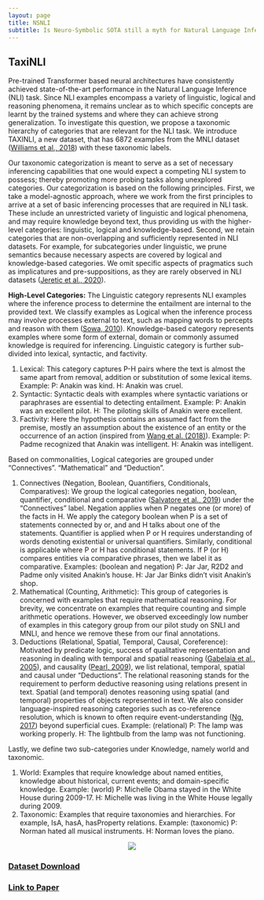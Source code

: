```yaml
---
layout: page
title: NSNLI
subtitle: Is Neuro-Symbolic SOTA still a myth for Natural Language Inference?
---
```


## TaxiNLI

Pre-trained Transformer based neural architectures have consistently achieved state-of-the-art performance in the Natural Language Inference (NLI) task. Since NLI examples encompass a variety of linguistic, logical and reasoning phenomena, it remains unclear as to which specific concepts are learnt by the trained systems and where they can achieve strong generalization. To investigate this question, we propose a taxonomic hierarchy of categories that are relevant for the NLI task. We introduce TAXINLI, a new dataset, that has 6872 examples from the MNLI dataset (<a href="https://www.aclweb.org/anthology/N18-1101/">Williams et al., 2018</a>) with these taxonomic labels.

Our taxonomic categorization is meant to serve as a set of necessary inferencing capabilities that one would expect a competing NLI system to possess; thereby promoting more probing tasks along unexplored categories. Our categorization is based on the following principles. First, we take a model-agnostic approach, where we work from the first principles to arrive at a set of basic inferencing processes that are required in NLI task. These include an unrestricted variety of linguistic and logical phenomena, and may require knowledge beyond text, thus providing us with the higher-level categories: linguistic, logical and knowledge-based. Second, we retain categories that are non-overlapping and sufficiently represented in NLI datasets. For example, for subcategories under linguistic, we prune semantics because necessary aspects are covered by logical and knowledge-based categories. We omit specific aspects of pragmatics such as implicatures and pre-suppositions, as they are rarely observed in NLI datasets (<a href="https://www.aclweb.org/anthology/2020.acl-main.768/">Jeretic et al., 2020</a>).

**High-Level Categories:** The Linguistic category represents NLI examples where the inference process to determine the entailment are internal to the provided text. We classify examples as Logical when the inference process may involve processes external to text, such as mapping words to percepts and reason with them (<a href="https://www.springer.com/gp/book/9789048188444">Sowa, 2010</a>). Knowledge-based category represents examples where some form of external, domain or commonly assumed knowledge is required for inferencing.
Linguistic category is further sub-divided into lexical, syntactic, and factivity. 
1. Lexical: This category captures P-H pairs where the text is almost the same apart from removal, addition or substitution of some lexical items. Example: P: Anakin was kind. H: Anakin was cruel. 
2. Syntactic: Syntactic deals with examples where syntactic variations or paraphrases are essential to detecting entailment. Example: P: Anakin was an excellent pilot. H: The piloting skills of Anakin were excellent.
3. Factivity: Here the hypothesis contains an assumed fact from the premise, mostly an assumption about the existence of an entity or the occurrence of an action (inspired from <a href="https://arxiv.org/abs/1804.07461">Wang et al. (2018)</a>). Example: P: Padme recognized that Anakin was intelligent. H: Anakin was intelligent.

Based on commonalities, Logical categories are grouped under “Connectives”. “Mathematical” and “Deduction”.
1. Connectives (Negation, Boolean, Quantifiers, Conditionals, Comparatives): We group the logical categories negation, boolean, quantifier, conditional and comparative (<a href="https://arxiv.org/abs/1905.05704">Salvatore et al., 2019</a>) under the “Connectives” label. Negation applies when P negates one (or more) of the facts in H. We apply the category boolean when P is a set of statements connected by or, and and H talks about one of the statements. Quantifier is applied when P or H requires understanding of words denoting existential or universal quantifiers. Similarly, conditional is applicable where P or H has conditional statements. If P (or H) compares entities via comparative phrases, then we label it as comparative. Examples: (boolean and negation) P: Jar Jar, R2D2 and Padme only visited Anakin’s house. H: Jar Jar Binks didn’t visit Anakin’s shop.
2. Mathematical (Counting, Arithmetic): This group of categories is concerned with examples that require mathematical reasoning. For brevity, we concentrate on examples that require counting and simple arithmetic operations. However, we observed exceedingly low number of examples in this category group from our pilot study on SNLI and MNLI, and hence we remove these from our final annotations.
3. Deductions (Relational, Spatial, Temporal, Causal, Coreference): Motivated by predicate logic, success of qualitative representation and reasoning in dealing with temporal and spatial reasoning (<a href="https://www.aaai.org/Papers/JAIR/Vol23/JAIR-2305.pdf">Gabelaia et al., 2005</a>), and causality (<a href="https://www.cambridge.org/core/books/causality/B0046844FAE10CBF274D4ACBDAEB5F5B">Pearl, 2009</a>), we list relational, temporal, spatial and causal under “Deductions”. The relational reasoning stands for the requirement to perform deductive reasoning using relations present in text. Spatial (and temporal) denotes reasoning using spatial (and temporal) properties of objects represented in text. We also consider language-inspired reasoning categories such as co-reference resolution, which is known to often require event-understanding (<a href="https://dl.acm.org/doi/10.5555/3297863.3297916">Ng, 2017</a>) beyond superficial cues. Example: (relational) P: The lamp was working
properly. H: The lightbulb from the lamp was not functioning.

Lastly, we define two sub-categories under Knowledge, namely world and taxonomic. 
1. World: Examples that require knowledge about named entities, knowledge about historical, current events; and domain-specific knowledge. Example: (world) P: Michelle Obama stayed in the White House during 2009-17. H: Michelle was living in the White House legally during 2009.
2. Taxonomic: Examples that require taxonomies and hierarchies. For example, IsA, hasA, hasProperty relations. Example: (taxonomic) P: Norman hated all musical instruments. H: Norman loves the piano.

<center><img src="../assets/img/taxonomy.png"></center>

### [Dataset Download]()
### [Link to Paper](https://www.aclweb.org/anthology/2020.conll-1.4/)